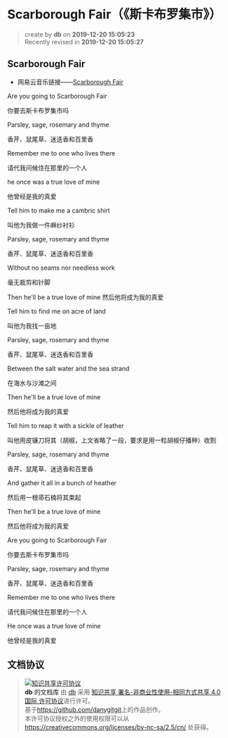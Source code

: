 Scarborough Fair（《斯卡布罗集市》）
===

> create by **db** on **2019-12-20 15:05:23**   
> Recently revised in **2019-12-20 15:05:27**

## Scarborough Fair

* 网易云音乐链接——[Scarborough Fair](https://music.163.com/#/song?id=3405868)

Are you going to Scarborough Fair

你要去斯卡布罗集市吗

Parsley, sage, rosemary and thyme

香芹、鼠尾草、迷迭香和百里香

Remember me to one who lives there

请代我问候住在那里的一个人

he once was a true love of mine

他曾经是我的真爱

Tell him to make me a cambric shirt

叫他为我做一件麻纱衬衫

Parsley, sage, rosemary and thyme

香芹、鼠尾草、迷迭香和百里香

Without no seams nor needless work

毫无裁剪和针脚

Then he'll be a true love of mine
然后他将成为我的真爱

Tell him to find me on acre of land

叫他为我找一亩地

Parsley, sage, rosemary and thyme

香芹、鼠尾草、迷迭香和百里香

Between the salt water and the sea strand

在海水与沙滩之间

Then he'll be a true love of mine

然后他将成为我的真爱

Tell him to reap it with a sickle of leather

叫他用皮镰刀将其（胡椒，上文省略了一段，要求是用一粒胡椒仔播种）收割

Parsley, sage, rosemary and thyme

香芹、鼠尾草、迷迭香和百里香

And gather it all in a bunch of heather

然后用一根帚石楠将其束起

Then he'll be a true love of mine

然后他将成为我的真爱

Are you going to Scarborough Fair

你要去斯卡布罗集市吗

Parsley, sage, rosemary and thyme

香芹、鼠尾草、迷迭香和百里香

Remember me to one who lives there

请代我问候住在那里的一个人

He once was a true love of mine

他曾经是我的真爱


## 文档协议 

> <a rel="license" href="http://creativecommons.org/licenses/by-nc-sa/4.0/"><img alt="知识共享许可协议" style="border-width:0" src="https://i.creativecommons.org/l/by-nc-sa/4.0/88x31.png" /></a><br /><a xmlns:dct="http://purl.org/dc/terms/" property="dct:title">**db** 的文档库</a> 由 <a xmlns:cc="http://creativecommons.org/ns#" href="db" property="cc:attributionName" rel="cc:attributionURL">db</a> 采用 <a rel="license" href="http://creativecommons.org/licenses/by-nc-sa/4.0/">知识共享 署名-非商业性使用-相同方式共享 4.0 国际 许可协议</a>进行许可。<br />基于<a xmlns:dct="http://purl.org/dc/terms/" href="https://github.com/danygitgit" rel="dct:source">https://github.com/danygitgit</a>上的作品创作。<br />本许可协议授权之外的使用权限可以从 <a xmlns:cc="http://creativecommons.org/ns#" href="https://creativecommons.org/licenses/by-nc-sa/2.5/cn/" rel="cc:morePermissions">https://creativecommons.org/licenses/by-nc-sa/2.5/cn/</a> 处获得。